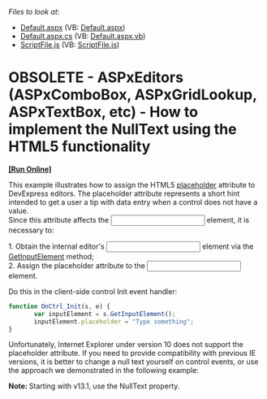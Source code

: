 <!-- default file list -->
*Files to look at*:

* [Default.aspx](./CS/Default.aspx) (VB: [Default.aspx](./VB/Default.aspx))
* [Default.aspx.cs](./CS/Default.aspx.cs) (VB: [Default.aspx.vb](./VB/Default.aspx.vb))
* [ScriptFile.js](./CS/ScriptFile.js) (VB: [ScriptFile.js](./VB/ScriptFile.js))
<!-- default file list end -->
# OBSOLETE - ASPxEditors (ASPxComboBox, ASPxGridLookup, ASPxTextBox, etc) - How to implement the NullText using the HTML5 functionality
<!-- run online -->
**[[Run Online]](https://codecentral.devexpress.com/e4392)**
<!-- run online end -->


<p>This example illustrates how to assign the HTML5 <a href="http://dev.w3.org/html5/spec/single-page.html#the-placeholder-attribute"><u>placeholder</u></a> attribute to DevExpress editors. The placeholder attribute represents a short hint intended to get a user a tip with data entry when a control does not have a value.<br />
Since this attribute affects the <input> element, it is necessary to:</p><p>1. Obtain the internal editor's <input> element via the <a href="http://documentation.devexpress.com/#AspNet/DevExpressWebASPxEditorsScriptsASPxClientEdit_GetInputElementtopic"><u>GetInputElement</u></a> method;<br />
2. Assign the placeholder attribute to the <input> element.</p><p>Do this in the client-side control Init event handler:</p>

```js
function OnCtrl_Init(s, e) {
       var inputElement = s.GetInputElement();
       inputElement.placeholder = "Type something";
}


```

<p>Unfortunately, Internet Explorer under version 10 does not support the placeholder attribute. If you need to provide compatibility with previous IE versions, it is better to change a null text yourself on control events, or use the approach we demonstrated in the following example: </p><p><strong>Note: </strong>Starting with v13.1, use the NullText property.</p>

<br/>


